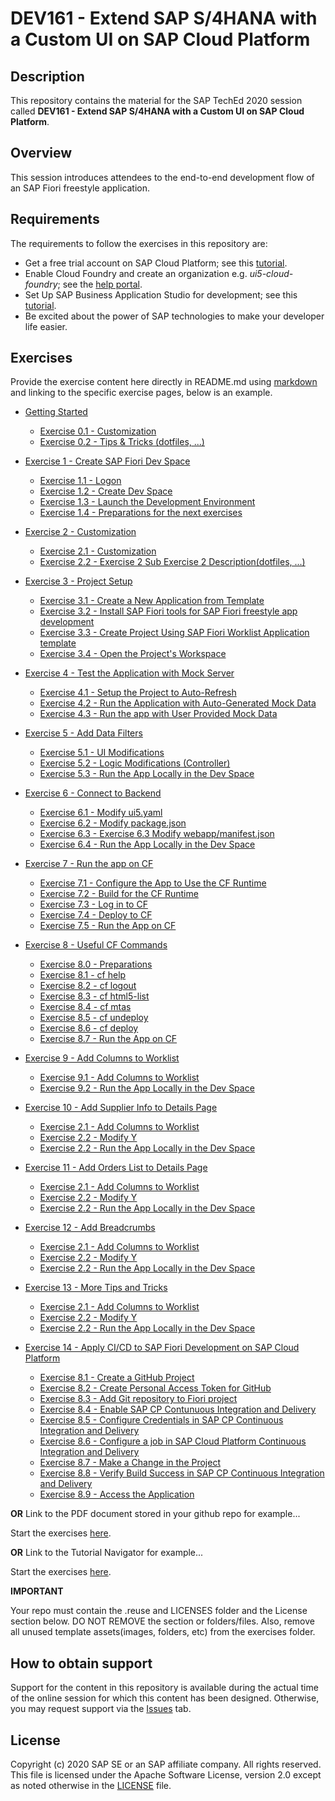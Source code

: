 # DEV161 - Extend SAP S/4HANA with a Custom UI on SAP Cloud Platform

## Description

This repository contains the material for the SAP TechEd 2020 session called **DEV161 - Extend SAP S/4HANA with a Custom UI on SAP Cloud Platform**.

## Overview

This session introduces attendees to the end-to-end development flow of an SAP Fiori freestyle application.

## Requirements

The requirements to follow the exercises in this repository are:
- Get a free trial account on SAP Cloud Platform; see this [tutorial](https://developers.sap.com/tutorials/hcp-create-trial-account.html).
- Enable Cloud Foundry and create an organization e.g. *ui5-cloud-foundry*; see the [help portal](https://help.sap.com/viewer/a96b1df8525f41f79484717368e30626/Cloud/en-US/dc18bac42270468d84b6c030a668e003.html).
- Set Up SAP Business Application Studio for development; see this [tutorial](https://developers.sap.com/tutorials/appstudio-onboarding.html).
- Be excited about the power of SAP technologies to make your developer life easier.

## Exercises

Provide the exercise content here directly in README.md using [markdown](https://guides.github.com/features/mastering-markdown/) and linking to the specific exercise pages, below is an example.

- [Getting Started](exercises/ex0/)
    - [Exercise 0.1 - Customization](exercises/ex1#exercise-11-sub-exercise-1-description)
    - [Exercise 0.2 - Tips & Tricks (dotfiles, ...)](exercises/ex1#exercise-11-sub-exercise-1-description)
- [Exercise 1 - Create SAP Fiori Dev Space](exercises/ex1/)
    - [Exercise 1.1 - Logon](exercises/ex1#exercise-11---Logon)
    - [Exercise 1.2 - Create Dev Space](exercises/ex1#exercise-12---Create-Dev-Space)
    - [Exercise 1.3 - Launch the Development Environment](exercises/ex1#exercise-13---Launch-the-Development-Environment)
    - [Exercise 1.4 - Preparations for the next exercises](exercises/ex1#exercise-14---Preparations-for-the-next-exercises)
- [Exercise 2 -  Customization](exercises/ex2/)
    - [Exercise 2.1 - Customization](exercises/ex2#exercise-21-sub-exercise-1-description)
    - [Exercise 2.2 - Exercise 2 Sub Exercise 2 Description(dotfiles, ...)](exercises/ex2#exercise-22-sub-exercise-2-description)
- [Exercise 3 - Project Setup](exercises/ex3/)
    - [Exercise 3.1 - Create a New Application from Template](exercises/ex3#exercise-31---Launch-Yeoman-UI-Generator)
    - [Exercise 3.2 - Install SAP Fiori tools for SAP Fiori freestyle app development](exercises/ex3#exercise-31---Install-SAP-Fiori-tools-for-SAP-Fiori-freestyle-app-development)
    - [Exercise 3.3 - Create Project Using SAP Fiori Worklist Application template](exercises/ex3#exercise-31---Create-Project-Using-SAP-Fiori-Worklist-Application-template)
    - [Exercise 3.4 - Open the Project's Workspace](exercises/ex3#exercise-31---Open-the-Project's-Workspace)
- [Exercise 4 - Test the Application with Mock Server](exercises/ex4/)
    - [Exercise 4.1 - Setup the Project to Auto-Refresh](exercises/ex4#exercise-41---Setup-the-Project-to-Auto-Refresh)
    - [Exercise 4.2 - Run the Application with Auto-Generated Mock Data](exercises/ex4#exercise-42---Run-the-Application-with-Auto-Generated-Mock-Data)
    - [Exercise 4.3 - Run the app with User Provided Mock Data](exercises/ex2#Exercise-43---Run-the-Application-with-User-Provided-Mock-Data)
- [Exercise 5 - Add Data Filters](exercises/ex5/)
    - [Exercise 5.1 - UI Modifications](exercises/ex5#exercise-51---UI-Modifications)
    - [Exercise 5.2 - Logic Modifications (Controller)](exercises/ex5#exercise-52---Logic-Modifications-(Controller))
    - [Exercise 5.3 - Run the App Locally in the Dev Space](exercises/ex5#exercise-53---Run-the-App-Locally-in-the-Dev-Space)
- [Exercise 6 - Connect to Backend](exercises/ex6/)
    - [Exercise 6.1 - Modify ui5.yaml](exercises/ex6#exercise-61---Modify-ui5yaml)
    - [Exercise 6.2 - Modify package.json](exercises/ex6#exercise-62---Modify-packagejson)
    - [Exercise 6.3 - Exercise 6.3 Modify webapp/manifest.json](exercises/ex6#exercise-63---Modify-webapp/manifestjson)
    - [Exercise 6.4 - Run the App Locally in the Dev Space](exercises/ex6#exercise-64---Run-the-App-Locally-in-the-Dev-Space)
- [Exercise 7 - Run the app on CF](exercises/ex7/)
    - [Exercise 7.1 - Configure the App to Use the CF Runtime](exercises/ex7#exercise-71---Configure-the-App-to-Use-the-CF-Runtime)
    - [Exercise 7.2 - Build for the CF Runtime](exercises/ex7#exercise-72-Build-for-the-CF-Runtime)
    - [Exercise 7.3 - Log in to CF](exercises/ex7#exercise-73---Log-in-to-CF)
    - [Exercise 7.4 - Deploy to CF](exercises/ex7#exercise-74---Deploy-to-CF)
    - [Exercise 7.5 - Run the App on CF](exercises/ex7#exercise-75---Run-the-App-on-CF)
- [Exercise 8 - Useful CF Commands](exercises/ex8/)
    - [Exercise 8.0 - Preparations](exercises/ex8#exercise-80---Preparations)
    - [Exercise 8.1 - cf help](exercises/ex8#Exercise-81---cf-help)
    - [Exercise 8.2 - cf logout](exercises/ex8#Exercise-82---cf-logout)
    - [Exercise 8.3 - cf html5-list](exercises/ex8#Exercise-83---cf-html5-list)
    - [Exercise 8.4 - cf mtas](exercises/ex8#Exercise-84---cf-mtas)
    - [Exercise 8.5 - cf undeploy](exercises/ex8#Exercise-85---cf-undeploy)
    - [Exercise 8.6 - cf deploy](exercises/ex8#Exercise-86---cf-deploy)
    - [Exercise 8.7 - Run the App on CF](exercises/ex8#Exercise-87---Run-the-App-on-CF)
- [Exercise 9 - Add Columns to Worklist](exercises/ex9/)
    - [Exercise 9.1 - Add Columns to Worklist](exercises/ex9#exercise-91---Add-Columns-to-Worklist)
    - [Exercise 9.2 - Run the App Locally in the Dev Space](exercises/ex2#exercise-92---Run-the-App-Locally-in-the-Dev-Space)
- [Exercise 10 - Add Supplier Info to Details Page](exercises/ex2/)
    - [Exercise 2.1 - Add Columns to Worklist](exercises/ex2#exercise-21-sub-exercise-1-description)
    - [Exercise 2.2 - Modify Y](exercises/ex2#exercise-22-sub-exercise-2-description)
    - [Exercise 2.2 - Run the App Locally in the Dev Space](exercises/ex2#exercise-22-sub-exercise-2-description)
- [Exercise 11 - Add Orders List to Details Page](exercises/ex2/)
    - [Exercise 2.1 - Add Columns to Worklist](exercises/ex2#exercise-21-sub-exercise-1-description)
    - [Exercise 2.2 - Modify Y](exercises/ex2#exercise-22-sub-exercise-2-description)
    - [Exercise 2.2 - Run the App Locally in the Dev Space](exercises/ex2#exercise-22-sub-exercise-2-description)
- [Exercise 12 - Add Breadcrumbs](exercises/ex2/)
    - [Exercise 2.1 - Add Columns to Worklist](exercises/ex2#exercise-21-sub-exercise-1-description)
    - [Exercise 2.2 - Modify Y](exercises/ex2#exercise-22-sub-exercise-2-description)
    - [Exercise 2.2 - Run the App Locally in the Dev Space](exercises/ex2#exercise-22-sub-exercise-2-description)
- [Exercise 13 - More Tips and Tricks](exercises/ex2/)
    - [Exercise 2.1 - Add Columns to Worklist](exercises/ex2#exercise-21-sub-exercise-1-description)
    - [Exercise 2.2 - Modify Y](exercises/ex2#exercise-22-sub-exercise-2-description)
    - [Exercise 2.2 - Run the App Locally in the Dev Space](exercises/ex2#exercise-22-sub-exercise-2-description)

- [Exercise 14 - Apply CI/CD to SAP Fiori Development on SAP Cloud Platform](exercises/ex8/)
    - [Exercise 8.1 - Create a GitHub Project](exercises/ex8#exercise-81-Create-a-GitHub-Project)
    - [Exercise 8.2 - Create Personal Access Token for GitHub](exercises/ex8#exercise-82-Create-Personal-Access-Token-for-GitHub)
    - [Exercise 8.3 - Add Git repository to Fiori project](exercises/ex8#exercise-83-Add-Git-repository-to-Fiori-project)
    - [Exercise 8.4 - Enable SAP CP Contunuous Integration and Delivery](exercises/ex8#exercise-84-Enable-SAP-CP-Contunuous-Integration-and-Delivery)
    - [Exercise 8.5 - Configure Credentials in SAP CP Continuous Integration and Delivery](exercises/ex8#exercise-85-Configure-Credentials-in-SAP-CP-Continuous-Integration-and-Delivery)
    - [Exercise 8.6 - Configure a job in SAP Cloud Platform Continuous Integration and Delivery](exercises/ex8#exercise-86-Configure-a-job-in-SAP-Cloud-Platform-Continuous-Integration-and-Delivery)
    - [Exercise 8.7 - Make a Change in the Project](exercises/ex8#exercise-87-Make-a-Change-in-the-Project)
    - [Exercise 8.8 - Verify Build Success in SAP CP Continuous Integration and Delivery](exercises/ex8#exercise-88-Verify-Build-Success-in-SAP-CP-Continuous-Integration-and-Delivery)
    - [Exercise 8.9 - Access the Application](exercises/ex8#exercise-89-Access-the-Application)


**OR** Link to the PDF document stored in your github repo for example...

Start the exercises [here](exercises/myPDFDoc.pdf).

**OR** Link to the Tutorial Navigator for example...

Start the exercises [here](https://developers.sap.com/tutorials/abap-environment-trial-onboarding.html).

**IMPORTANT**

Your repo must contain the .reuse and LICENSES folder and the License section below. DO NOT REMOVE the section or folders/files. Also, remove all unused template assets(images, folders, etc) from the exercises folder.

## How to obtain support

Support for the content in this repository is available during the actual time of the online session for which this content has been designed. Otherwise, you may request support via the [Issues](../../issues) tab.

## License
Copyright (c) 2020 SAP SE or an SAP affiliate company. All rights reserved. This file is licensed under the Apache Software License, version 2.0 except as noted otherwise in the [LICENSE](LICENSES/Apache-2.0.txt) file.
